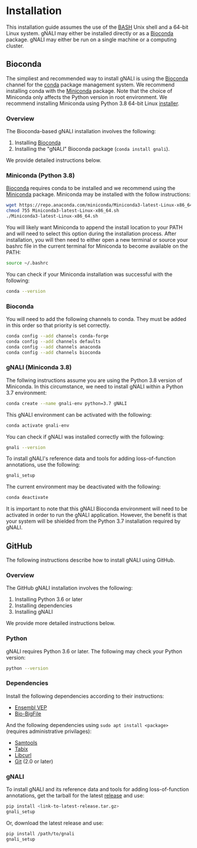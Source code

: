 # Installation #

This installation guide assumes the use of the [BASH](https://en.wikipedia.org/wiki/Bash_(Unix_shell)) Unix shell and a 64-bit Linux system. gNALI may either be installed directly or as a [Bioconda](https://bioconda.github.io/) package. gNALI may either be run on a single machine or a computing cluster.

## Bioconda ##

The simpliest and recommended way to install gNALI is using the [Bioconda](https://bioconda.github.io/) channel for the [conda](https://conda.io/docs/intro.html) package management system. We recommend installing conda with the [Miniconda](https://conda.io/miniconda.html) package. Note that the choice of Miniconda only affects the Python version in root environment. We recommend installing Miniconda using Python 3.8 64-bit Linux [installer](https://repo.anaconda.com/miniconda/Miniconda3-latest-Linux-x86_64.sh).

### Overview ###

The Bioconda-based gNALI installation involves the following:

 1. Installing [Bioconda](https://bioconda.github.io/)
 2. Installing the "gNALI" Bioconda package (`conda install gnali`).

We provide detailed instructions below.

### Miniconda (Python 3.8) ###

[Bioconda](https://bioconda.github.io/) requires conda to be installed and we recommend using the [Miniconda](https://conda.io/miniconda.html) package. Miniconda may be installed with the follow instructions:

```bash
wget https://repo.anaconda.com/miniconda/Miniconda3-latest-Linux-x86_64.sh
chmod 755 Miniconda3-latest-Linux-x86_64.sh
./Miniconda3-latest-Linux-x86_64.sh
```

You will likely want Miniconda to append the install location to your PATH and will need to select this option during the installation process. After installation, you will then need to either open a new terminal or source your bashrc file in the current terminal for Miniconda to become available on the PATH:

```bash
source ~/.bashrc
```

You can check if your Miniconda installation was successful with the following:

```bash
conda --version
```

### Bioconda ###

You will need to add the following channels to conda. They must be added in this order so that priority is set correctly.

```bash
conda config --add channels conda-forge
conda config --add channels defaults
conda config --add channels anaconda
conda config --add channels bioconda
```


### gNALI (Miniconda 3.8) ###

The follwing instructions assume you are using the Python 3.8 version of Miniconda. In this circumstance, we need to install gNALI within a Python 3.7 environment:

```bash
conda create --name gnali-env python=3.7 gNALI
```

This gNALI environment can be activated with the following:

```bash
conda activate gnali-env
```

You can check if gNALI was installed correctly with the following:

```bash
gnali --version
```

To install gNALI's reference data and tools for adding loss-of-function annotations, use the following:

```bash
gnali_setup
```

The current environment may be deactivated with the following:

```bash
conda deactivate
```

It is important to note that this gNALI Bioconda environment will need to be activated in order to run the gNALI application. However, the benefit is that your system will be shielded from the Python 3.7 installation required by gNALI.

## GitHub ##

The following instructions describe how to install gNALI using GitHub.

### Overview ###

The GitHub gNALI installation involves the following:

 1. Installing Python 3.6 or later
 2. Installing dependencies 
 3. Installing gNALI

We provide more detailed instructions below.

### Python ###

gNALI requires Python 3.6 or later. The following may check your Python version:

```bash
python --version
```

### Dependencies ###

Install the following dependencies according to their instructions:

* [Ensembl VEP](http://uswest.ensembl.org/info/docs/tools/vep/script/vep_download.html)
* [Bio-BigFile](https://metacpan.org/pod/Bio::DB::BigFile)

And the following dependencies using `sudo apt install <package>` (requires administrative privilages):

* [Samtools](http://www.htslib.org/)
* [Tabix](http://www.htslib.org/doc/tabix.html)
* [Libcurl](https://curl.se/libcurl/)
* [Git](https://git-scm.com/) (2.0 or later)

### gNALI ###

To install gNALI and its reference data and tools for adding loss-of-function annotations, get the tarball for the latest [release](https://github.com/phac-nml/gnali/releases) and use:

```bash
pip install <link-to-latest-release.tar.gz>
gnali_setup
```

Or, download the latest release and use:
```bash
pip install /path/to/gnali
gnali_setup
```